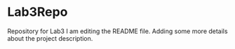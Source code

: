 # Lab3Repo
Repository for Lab3 
I am editing the README file. Adding some more details about the project description.
